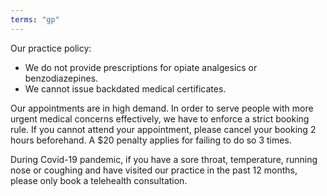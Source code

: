 ```yaml
---
terms: "gp"
---
```


Our practice policy:
- We do not provide prescriptions for opiate analgesics or benzodiazepines.
- We cannot issue backdated medical certificates.

Our appointments are in high demand. In order to serve people with more urgent medical concerns effectively, we have to enforce a strict booking rule. If you cannot attend your appointment, please cancel your booking 2 hours beforehand. A $20 penalty applies for failing to do so 3 times.

During Covid-19 pandemic, if you have a sore throat, temperature, running nose or coughing and have visited our practice in the past 12 months, please only book a telehealth consultation.